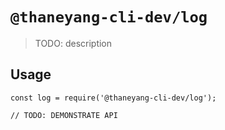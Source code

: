 # `@thaneyang-cli-dev/log`

> TODO: description

## Usage

```
const log = require('@thaneyang-cli-dev/log');

// TODO: DEMONSTRATE API
```
